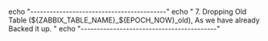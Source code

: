 


echo "------------------------------------------"
echo "    7. Dropping Old Table (${ZABBIX_TABLE_NAME}_${EPOCH_NOW}_old), As we have already Backed it up. "
echo "------------------------------------------"

